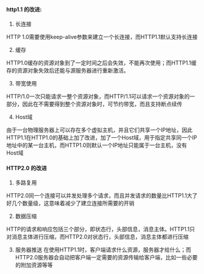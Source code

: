 #### http1.1 的改进:

1. 长连接

HTTP 1.0需要使用keep-alive参数来建立一个长连接，而HTTP1.1默认支持长连接


2. 缓存

HTTP1.0缓存的资源对象到了一定时间之后会失效，不能再次使用；而HTTP1.1缓存的资源对象失效后还能与源服务器进行重新激活。


3. 带宽使用

HTTP/1.0一次只能请求一整个资源对象，而HTTP/1.1可以请求一个资源对象的一部分，因此在不需要得到整个资源对象时，可节约带宽，而且支持断点续传


4. Host域

由于一台物理服务器上可以存在多个虚拟主机，并且它们共享一个IP地址，因此HTTP1.1在HTTP1.0的基础上加了改进，加了一个Host域，用于指定共享同一个IP地址中的某一台主机，而HTTP1.0则默认一个IP地址只能属于一台主机，没有Host域



#### HTTP2.0 的改进

1. 多路复用

HTTP2.0同一个连接可以并发处理多个请求，而且并发请求的数量比HTTP1.1大了好几个数量级，这意味着减少了建立连接所需要的开销


2. 数据压缩

HTTP的请求和响应包括三个部分，即状态行，头部信息，消息主体。HTTP1.1只对消息主体进行压缩，而HTTP2.0对状态行，头部信息，消息主体都进行压缩


3. 服务器推送
在使用HTTP1.1时，客户端请求什么资源，服务器才给什么；而HTTP2.0服务器会自动把客户端一定需要的资源传输给客户端，比如一些必要的附加资源等等